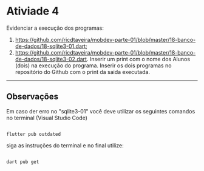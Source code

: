 # Ativiade 4
Evidenciar a execução dos programas:
1) https://github.com/ricdtaveira/mobdev-parte-01/blob/master/18-banco-de-dados/18-sqlite3-01.dart;
2) https://github.com/ricdtaveira/mobdev-parte-01/blob/master/18-banco-de-dados/18-sqlite3-02.dart.
Inserir um print com o nome dos Alunos (dois) na execução do programa. Inserir os dois programas no repositório do Github com o print da saida executada.
----

## Observações

Em caso der erro no "sqlite3-01" você deve utilizar os seguintes comandos no terminal (Visual Studio Code)

```

flutter pub outdated

```


siga as instruções do terminal e no final utilize:

```

dart pub get

``` 
